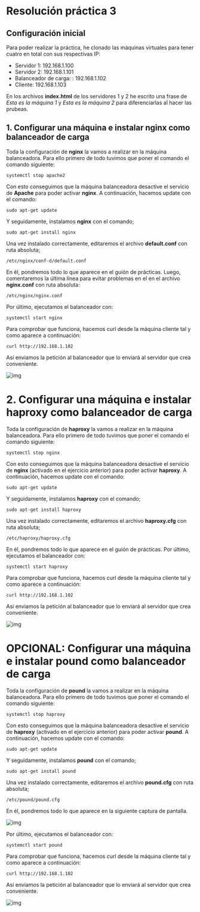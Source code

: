 # Resolución práctica 3

## Configuración inicial

Para poder realizar la práctica, he clonado las máquinas virtuales para tener cuatro en total con sus respectivas IP:

* Servidor 1: 192.168.1.100
* Servidor 2: 192.168.1.101
* Balanceador de carga: : 192.168.1.102
* Cliente: 192.168.1.103

En los archivos **index.html** de los servidores 1 y 2 he escrito una frase de *Esta es la máquina 1* y *Esta es la máquina 2* para diferenciarlas al hacer las prubeas.

## 1. Configurar una máquina e instalar nginx como balanceador de carga

Toda la configuración de **nginx** la vamos a realizar en la máquina balanceadora. Para ello primero de todo tuvimos que poner el comando el comando siguiente:

```shell
systemctl stop apache2

```

Con esto conseguimos que la máquina balanceadora desactive el servicio de **Apache** para poder activar **nginx**. A continuación, hacemos update con el comando:

```shell
sudo apt-get update

```

Y seguidamente, instalamos **nginx** con el comando;

```shell
sudo apt-get install nginx

```

Una vez instalado correctamente, editaremos el archivo **default.conf** con ruta absoluta;

```shell
/etc/nginx/conf-d/default.conf

```

En él, pondremos todo lo que aparece en el guión de prácticas. Luego, comentaremos la última línea para evitar problemas en el en el archivo **nginx.conf** con ruta absoluta:
```shell
/etc/nginx/nginx.conf

```

Por último, ejecutamos el balanceador con:

```shell
systemctl start nginx

```

Para comprobar que funciona, hacemos curl desde la máquina cliente tal y como aparece a continuación:

```shell
curl http://192.168.1.102

```
Así enviamos la petición al balanceador que lo enviará al servidor que crea conveniente.

![img](https://i.imgur.com/WOUx9YN.jpg)


# 2. Configurar una máquina e instalar haproxy como balanceador de carga


Toda la configuración de **haproxy** la vamos a realizar en la máquina balanceadora. Para ello primero de todo tuvimos que poner el comando el comando siguiente:

```shell
systemctl stop nginx

```

Con esto conseguimos que la máquina balanceadora desactive el servicio de **nginx** (activado en el ejercicio anterior) para poder activar **haproxy**. A continuación, hacemos update con el comando:

```shell
sudo apt-get update

```

Y seguidamente, instalamos **haproxy** con el comando;

```shell
sudo apt-get install haproxy

```

Una vez instalado correctamente, editaremos el archivo **haproxy.cfg** con ruta absoluta;

```shell
/etc/haproxy/haproxy.cfg

```

En él, pondremos todo lo que aparece en el guión de prácticas. Por último, ejecutamos el balanceador con:

```shell
systemctl start haproxy

```

Para comprobar que funciona, hacemos curl desde la máquina cliente tal y como aparece a continuación:

```shell
curl http://192.168.1.102

```
Así enviamos la petición al balanceador que lo enviará al servidor que crea conveniente.

![img](https://i.imgur.com/iJarEHU.jpg)

# OPCIONAL: Configurar una máquina e instalar pound como balanceador de carga


Toda la configuración de **pound** la vamos a realizar en la máquina balanceadora. Para ello primero de todo tuvimos que poner el comando el comando siguiente:

```shell
systemctl stop haproxy

```

Con esto conseguimos que la máquina balanceadora desactive el servicio de **haproxy** (activado en el ejercicio anterior) para poder activar **pound**. A continuación, hacemos update con el comando:

```shell
sudo apt-get update

```

Y seguidamente, instalamos **pound** con el comando;

```shell
sudo apt-get install pound

```

Una vez instalado correctamente, editaremos el archivo **pound.cfg** con ruta absoluta;

```shell
/etc/pound/pound.cfg

```

En él, pondremos todo lo que aparece en la siguiente captura de pantalla. 

![img](https://i.imgur.com/A55Fxvj.jpg)

Por último, ejecutamos el balanceador con:

```shell
systemctl start pound

```

Para comprobar que funciona, hacemos curl desde la máquina cliente tal y como aparece a continuación:

```shell
curl http://192.168.1.102

```
Así enviamos la petición al balanceador que lo enviará al servidor que crea conveniente.

![img](https://i.imgur.com/Q1mDHT9.jpg)






